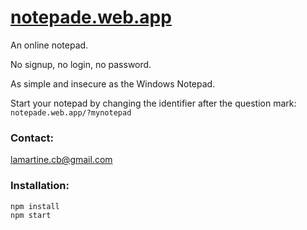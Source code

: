 # [notepade.web.app](https://notepade.web.app)
An online notepad.

No signup, no login, no password.

As simple and insecure as the Windows Notepad.

Start your notepad by changing the identifier after the question mark: `notepade.web.app/?mynotepad`

### Contact:

[lamartine.cb@gmail.com](mailto:lamartine.cb@gmail.com)

### Installation:

```
npm install
npm start
```